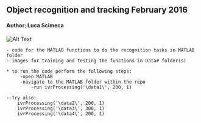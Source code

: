 
## Object recognition and tracking February 2016

#### Author: Luca Scimeca

![Alt Text](https://github.com/lucascimeca/object-tracking/blob/master/assets/objecttaracking_short.gif)

	- code for the MATLAB functions to do the recognition tasks in MATLAB folder
	- images for training and testing the functions in Data# folder(s)

	* to run the code perform the following steps:
	     -open MATLAB
	     -navigate to the MATLAB folder within the repo
             -run ivrProcessing('\data1\', 200, 1)

	--Try also:
		ivrProcessing('\data2\', 200, 1)
		ivrProcessing('\data3\', 300, 1)
		ivrProcessing('\data4\', 200, 1)


